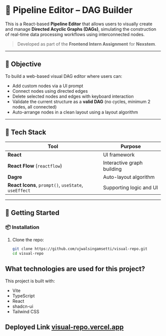 # 🚀 Pipeline Editor – DAG Builder

This is a React-based **Pipeline Editor** that allows users to visually create and manage **Directed Acyclic Graphs (DAGs)**, simulating the construction of real-time data processing workflows using interconnected nodes.

> Developed as part of the **Frontend Intern Assignment** for **Nexstem**.

---

## 🎯 Objective

To build a web-based visual DAG editor where users can:
- Add custom nodes via a UI prompt
- Connect nodes using directed edges
- Delete selected nodes and edges with keyboard interaction
- Validate the current structure as a **valid DAG** (no cycles, minimum 2 nodes, all connected)
- Auto-arrange nodes in a clean layout using a layout algorithm

---

## 🔧 Tech Stack

| Tool | Purpose |
|------|---------|
| **React** | UI framework |
| **React Flow** (`reactflow`) | Interactive graph building |
| **Dagre** | Auto-layout algorithm |
| **React Icons**, `prompt()`, `useState`, `useEffect` | Supporting logic and UI |

---

## 🚀 Getting Started

### 📦 Installation

1. Clone the repo:
   ```bash
   git clone https://github.com/ujwalsingamsetti/visual-repo.git
   cd visual-repo


## What technologies are used for this project?

This project is built with:

- Vite
- TypeScript
- React
- shadcn-ui
- Tailwind CSS

## Deployed Link [visual-repo.vercel.app](https://pages.github.com/)
